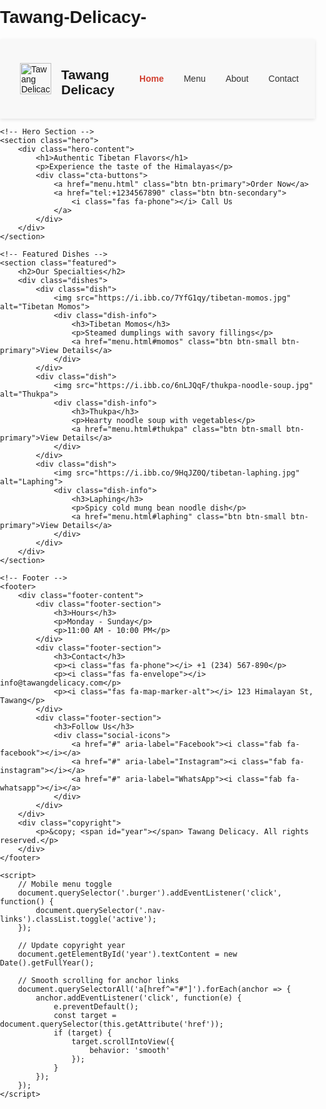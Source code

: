 # Tawang-Delicacy-
<!DOCTYPE html>
<html lang="en">
<head>
    <meta charset="UTF-8">
    <meta name="viewport" content="width=device-width, initial-scale=1.0">
    <title>Tawang Delicacy - Authentic Tibetan Cuisine</title>
    <link rel="stylesheet" href="css/style.css">
    <link rel="stylesheet" href="https://cdnjs.cloudflare.com/ajax/libs/font-awesome/6.4.0/css/all.min.css">
    <link rel="icon" href="https://i.ibb.co/0jQYh8L/tawang-logo.png" type="image/png">
    <style>
        /* Basic styling to make it work without external CSS */
        body {
            font-family: Arial, sans-serif;
            margin: 0;
            padding: 0;
        }
        nav {
            display: flex;
            justify-content: space-between;
            align-items: center;
            padding: 1rem 2rem;
            background-color: #f8f8f8;
            box-shadow: 0 2px 5px rgba(0,0,0,0.1);
            position: sticky;
            top: 0;
            z-index: 100;
        }
        .logo {
            display: flex;
            align-items: center;
        }
        .logo img {
            height: 50px;
            margin-right: 1rem;
        }
        .nav-links {
            display: flex;
            list-style: none;
        }
        .nav-links li a {
            padding: 0.5rem 1rem;
            text-decoration: none;
            color: #333;
        }
        .nav-links li a.active {
            font-weight: bold;
            color: #d14031;
        }
        .burger {
            display: none;
            font-size: 1.5rem;
            cursor: pointer;
        }
        .hero {
            background: linear-gradient(rgba(0,0,0,0.5), rgba(0,0,0,0.5)), 
                        url('https://i.ibb.co/5K4ZxJX/tibetan-restaurant.jpg');
            background-size: cover;
            background-position: center;
            background-attachment: fixed;
            color: white;
            text-align: center;
            padding: 8rem 1rem;
        }
        .btn {
            display: inline-block;
            padding: 0.8rem 1.5rem;
            margin: 0.5rem;
            border-radius: 4px;
            text-decoration: none;
            font-weight: bold;
            transition: all 0.3s ease;
        }
        .btn-primary {
            background-color: #d14031;
            color: white;
        }
        .btn-primary:hover {
            background-color: #b53528;
            transform: translateY(-2px);
        }
        .btn-secondary {
            background-color: white;
            color: #d14031;
            border: 1px solid #d14031;
        }
        .btn-secondary:hover {
            background-color: #d14031;
            color: white;
        }
        .btn-small {
            padding: 0.5rem 1rem;
            font-size: 0.9rem;
        }
        section {
            padding: 4rem 1rem;
            max-width: 1200px;
            margin: 0 auto;
        }
        h2 {
            text-align: center;
            margin-bottom: 3rem;
            color: #d14031;
            font-size: 2.5rem;
        }
        .dishes {
            display: flex;
            justify-content: center;
            flex-wrap: wrap;
            gap: 2rem;
        }
        .dish {
            width: 350px;
            border-radius: 8px;
            overflow: hidden;
            box-shadow: 0 3px 10px rgba(0,0,0,0.1);
            transition: transform 0.3s ease;
        }
        .dish:hover {
            transform: translateY(-10px);
        }
        .dish img {
            width: 100%;
            height: 250px;
            object-fit: cover;
        }
        .dish-info {
            padding: 1.5rem;
            background: white;
        }
        .dish-info h3 {
            font-size: 1.5rem;
            margin-bottom: 0.5rem;
            color: #d14031;
        }
        .dish-info p {
            margin-bottom: 1rem;
        }
        footer {
            background-color: #333;
            color: white;
            padding: 3rem 1rem;
            text-align: center;
        }
        .footer-content {
            display: flex;
            justify-content: space-around;
            flex-wrap: wrap;
            max-width: 1200px;
            margin: 0 auto 2rem;
        }
        .footer-section {
            margin: 1rem;
            min-width: 200px;
        }
        .footer-section h3 {
            font-size: 1.3rem;
            margin-bottom: 1rem;
            color: #d14031;
        }
        .footer-section p {
            margin-bottom: 0.5rem;
        }
        .social-icons a {
            color: white;
            margin: 0 0.5rem;
            font-size: 1.5rem;
            transition: color 0.3s ease;
        }
        .social-icons a:hover {
            color: #d14031;
        }
        .copyright {
            border-top: 1px solid #444;
            padding-top: 1rem;
        }
        @media (max-width: 768px) {
            .nav-links {
                display: none;
                flex-direction: column;
                width: 100%;
                position: absolute;
                top: 80px;
                left: 0;
                background-color: #f8f8f8;
                padding: 1rem;
            }
            .nav-links.active {
                display: flex;
            }
            .burger {
                display: block;
            }
            .hero {
                padding: 6rem 1rem;
            }
            .hero-content h1 {
                font-size: 2.5rem;
            }
            .hero-content p {
                font-size: 1.2rem;
            }
            .footer-content {
                flex-direction: column;
                align-items: center;
            }
        }
        @media (max-width: 480px) {
            .hero-content h1 {
                font-size: 2rem;
            }
            .featured h2 {
                font-size: 2rem;
            }
            .dish {
                width: 100%;
            }
        }
    </style>
</head>
<body>
    <!-- Navigation Bar -->
    <nav>
        <div class="logo">
            <img src="https://i.ibb.co/0jQYh8L/tawang-logo.png" alt="Tawang Delicacy Logo">
            <h1>Tawang Delicacy</h1>
        </div>
        <ul class="nav-links">
            <li><a href="index.html" class="active">Home</a></li>
            <li><a href="menu.html">Menu</a></li>
            <li><a href="about.html">About</a></li>
            <li><a href="contact.html">Contact</a></li>
        </ul>
        <div class="burger">
            <i class="fas fa-bars"></i>
        </div>
    </nav>

    <!-- Hero Section -->
    <section class="hero">
        <div class="hero-content">
            <h1>Authentic Tibetan Flavors</h1>
            <p>Experience the taste of the Himalayas</p>
            <div class="cta-buttons">
                <a href="menu.html" class="btn btn-primary">Order Now</a>
                <a href="tel:+1234567890" class="btn btn-secondary">
                    <i class="fas fa-phone"></i> Call Us
                </a>
            </div>
        </div>
    </section>

    <!-- Featured Dishes -->
    <section class="featured">
        <h2>Our Specialties</h2>
        <div class="dishes">
            <div class="dish">
                <img src="https://i.ibb.co/7YfG1qy/tibetan-momos.jpg" alt="Tibetan Momos">
                <div class="dish-info">
                    <h3>Tibetan Momos</h3>
                    <p>Steamed dumplings with savory fillings</p>
                    <a href="menu.html#momos" class="btn btn-small btn-primary">View Details</a>
                </div>
            </div>
            <div class="dish">
                <img src="https://i.ibb.co/6nLJQqF/thukpa-noodle-soup.jpg" alt="Thukpa">
                <div class="dish-info">
                    <h3>Thukpa</h3>
                    <p>Hearty noodle soup with vegetables</p>
                    <a href="menu.html#thukpa" class="btn btn-small btn-primary">View Details</a>
                </div>
            </div>
            <div class="dish">
                <img src="https://i.ibb.co/9HqJZ0Q/tibetan-laphing.jpg" alt="Laphing">
                <div class="dish-info">
                    <h3>Laphing</h3>
                    <p>Spicy cold mung bean noodle dish</p>
                    <a href="menu.html#laphing" class="btn btn-small btn-primary">View Details</a>
                </div>
            </div>
        </div>
    </section>

    <!-- Footer -->
    <footer>
        <div class="footer-content">
            <div class="footer-section">
                <h3>Hours</h3>
                <p>Monday - Sunday</p>
                <p>11:00 AM - 10:00 PM</p>
            </div>
            <div class="footer-section">
                <h3>Contact</h3>
                <p><i class="fas fa-phone"></i> +1 (234) 567-890</p>
                <p><i class="fas fa-envelope"></i> info@tawangdelicacy.com</p>
                <p><i class="fas fa-map-marker-alt"></i> 123 Himalayan St, Tawang</p>
            </div>
            <div class="footer-section">
                <h3>Follow Us</h3>
                <div class="social-icons">
                    <a href="#" aria-label="Facebook"><i class="fab fa-facebook"></i></a>
                    <a href="#" aria-label="Instagram"><i class="fab fa-instagram"></i></a>
                    <a href="#" aria-label="WhatsApp"><i class="fab fa-whatsapp"></i></a>
                </div>
            </div>
        </div>
        <div class="copyright">
            <p>&copy; <span id="year"></span> Tawang Delicacy. All rights reserved.</p>
        </div>
    </footer>

    <script>
        // Mobile menu toggle
        document.querySelector('.burger').addEventListener('click', function() {
            document.querySelector('.nav-links').classList.toggle('active');
        });

        // Update copyright year
        document.getElementById('year').textContent = new Date().getFullYear();

        // Smooth scrolling for anchor links
        document.querySelectorAll('a[href^="#"]').forEach(anchor => {
            anchor.addEventListener('click', function(e) {
                e.preventDefault();
                const target = document.querySelector(this.getAttribute('href'));
                if (target) {
                    target.scrollIntoView({
                        behavior: 'smooth'
                    });
                }
            });
        });
    </script>
</body>
</html>
